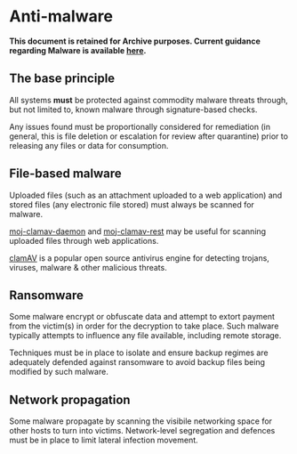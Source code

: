 # Anti-malware

**This document is retained for Archive purposes. Current guidance regarding Malware is available [here](malware-protection-guide-introduction.md).**

## The base principle

All systems **must** be protected against commodity malware threats through, but not limited to, known malware through signature-based checks.

Any issues found must be proportionally considered for remediation \(in general, this is file deletion or escalation for review after quarantine\) prior to releasing any files or data for consumption.

## File-based malware

Uploaded files \(such as an attachment uploaded to a web application\) and stored files \(any electronic file stored\) must always be scanned for malware.

[moj-clamav-daemon](https://github.com/ministryofjustice/moj-clamav-daemon) and [moj-clamav-rest](https://github.com/ministryofjustice/moj-clamav-rest) may be useful for scanning uploaded files through web applications.

[clamAV](https://www.clamav.net/) is a popular open source antivirus engine for detecting trojans, viruses, malware & other malicious threats.

## Ransomware

Some malware encrypt or obfuscate data and attempt to extort payment from the victim\(s\) in order for the decryption to take place. Such malware typically attempts to influence any file available, including remote storage.

Techniques must be in place to isolate and ensure backup regimes are adequately defended against ransomware to avoid backup files being modified by such malware.

## Network propagation

Some malware propagate by scanning the visibile networking space for other hosts to turn into victims. Network-level segregation and defences must be in place to limit lateral infection movement.


